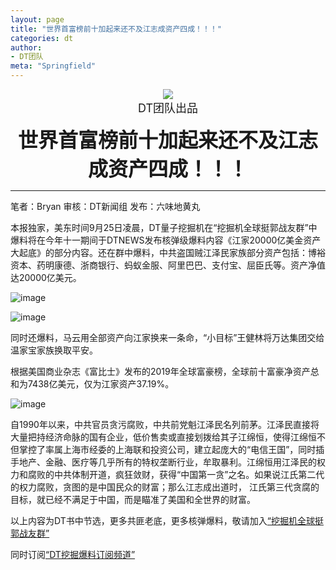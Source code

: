 ```yaml
---
layout: page
title: "世界首富榜前十加起来还不及江志成资产四成！！！"
categories: dt
author:
- DT团队
meta: "Springfield"
---
```


<center>
    <img src="../../../../image/dt/logo.png"/>
</center>

<center>
    <font size=4>
        DT团队出品
    </font>
</center>
    
**<center><font size=6>世界首富榜前十加起来还不及江志成资产四成！！！</font></center>**

<hr>

笔者：Bryan 审核：DT新闻组 发布：六味地黄丸

本报独家，美东时间9月25日凌晨，DT量子挖掘机在“挖掘机全球挺郭战友群”中爆料将在今年十一期间于DTNEWS发布核弹级爆料内容《江家20000亿美金资产大起底》的部分内容。还在群中爆料，中共盗国贼江泽民家族部分资产包括：博裕资本、药明康德、浙商银行、蚂蚁金服、阿里巴巴、支付宝、屈臣氏等。资产净值达20000亿美元。

![image](../../../../image/dt/2020_09_25_dt_news1_1.png)

![image](../../../../image/dt/2020_09_25_dt_news1_2.png)

同时还爆料，马云用全部资产向江家换来一条命，“小目标”王健林将万达集团交给温家宝家族换取平安。

根据美国商业杂志《富比士》发布的2019年全球富豪榜，全球前十富豪净资产总和为7438亿美元，仅为江家资产37.19%。

![image](../../../../image/dt/2020_09_25_dt_news1_3.png)

自1990年以来，中共官员贪污腐败，中共前党魁江泽民名列前茅。江泽民直接将大量把持经济命脉的国有企业，低价售卖或直接划拨给其子江绵恒，使得江绵恒不但掌控了率属上海市经委的上海联和投资公司，建立起庞大的“电信王国”，同时插手地产、金融、医疗等几乎所有的特权垄断行业，牟取暴利。江绵恒用江泽民的权力和腐败的中共体制开道，疯狂敛财，获得“中国第一贪”之名。如果说江氏第二代的权力腐败，贪图的是中国民众的财富；那么江志成出道时， 江氏第三代贪腐的目标，就已经不满足于中国，而是瞄准了美国和全世界的财富。

以上内容为DT书中节选，更多共匪老底，更多核弹爆料，敬请加入[“挖掘机全球挺郭战友群”](https://t.me/joinchat/OnFLFVMCMjuw5dweiE7PQQ)

同时订阅[“DT挖掘爆料订阅频道”](https://t.me/DTinlosAngeles)
